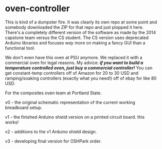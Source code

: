 oven-controller
===============
This is kind of a dumpster fire. It was clearly its own repo at some point and somebody downloaded the ZIP for that repo and just plopped it here. There's a completely different version of the software as made by the 2014 capstone team versus the CS student. The CS version uses deprecated Arduino libraries and focuses *way* more on making a fancy GUI than a functional tool. 

We don't even have this oven at PSU anymore. We replaced it with a commercial oven for legal reasons. My advice: _**if you want to build a temperature controlled oven, just buy a commercial controller!**_ 
You can get constant-temp controllers off of Amazon for 20 to 30 USD and ramping/soaking controllers (exactly what you need!) off of ebay for like 80 USD.

For the composites oven team at Portland State. 

v0 - the original schematic representation of the current working breadboard setup.

v1 - the finished Arduino shield version on a printed circuit board. this works! 

v2 - additions to the v1 Arduino shield design.

v3 - developing final version for OSHPark order.
